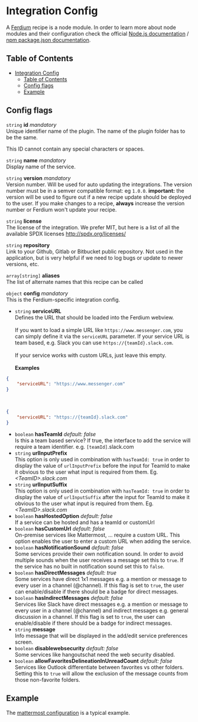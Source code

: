 # Integration Config

A [Ferdium](https://ferdium.org) recipe is a node module. In order to learn more about node modules and their configuration check the official [Node.js documentation](https://nodejs.org/api/modules.html) / [npm package.json documentation](https://docs.npmjs.com/files/package.json).

## Table of Contents

- [Integration Config](#integration-config)
  - [Table of Contents](#table-of-contents)
  - [Config flags](#config-flags)
  - [Example](#example)

## Config flags

`string` **id** _mandatory_<br />
Unique identifier name of the plugin. The name of the plugin folder has to be the same.

This ID cannot contain any special characters or spaces.

`string` **name** _mandatory_<br />
Display name of the service.

`string` **version** _mandatory_<br />
Version number. Will be used for auto updating the integrations. The version number must be in a semver compatible format: eg `1.0.0`.
**important:** the version will be used to figure out if a new recipe update should be deployed to the user. If you make changes to a recipe, **always** increase the version number or Ferdium won't update your recipe.

`string` **license**<br />
The license of the integration. We prefer MIT, but here is a list of all the available SPDX licenses http://spdx.org/licenses/

`string` **repository**<br />
Link to your Github, Gitlab or Bitbucket public repository. Not used in the application, but is very helpful if we need to log bugs or update to newer versions, etc.

`array[string]` **aliases**<br />
The list of alternate names that this recipe can be called

`object` **config** _mandatory_<br />
This is the Ferdium-specific integration config.

* `string` **serviceURL**<br/>
Defines the URL that should be loaded into the Ferdium webview.
<br /><br />
If you want to load a simple URL like `https://www.messenger.com`, you can simply define it via the `serviceURL` parameter. If your service URL is team based, e.g. Slack you can use `https://{teamId}.slack.com`.
<br /><br />
If your service works with custom URLs, just leave this empty.
<br /><br />
**Examples**

```json
{
    "serviceURL": "https://www.messenger.com"
}
```

<br />

```json
{
    "serviceURL": "https://{teamId}.slack.com"
}
```

* `boolean` **hasTeamId** _default: false_<br />
Is this a team based service? If true, the interface to add the service will require a team identifier. e.g. `[teamId]`.slack.com
* `string` **urlInputPrefix**<br />
This option is only used in combination with `hasTeamId: true` in order to display the value of `urlInputPrefix` before the input for TeamId to make it obvious to the user what input is required from them. Eg. _&lt;TeamID&gt;.slack.com_
* `string` **urlInputSuffix**<br />
This option is only used in combination with `hasTeamId: true` in order to display the value of `urlInputSuffix` after the input for TeamId to make it obvious to the user what input is required from them. Eg. _&lt;TeamID&gt;.slack.com_
* `boolean` **hasHostedOption** _default: false_<br />
If a service can be hosted and has a teamId or customUrl
* `boolean` **hasCustomUrl** _default: false_<br />
On-premise services like Mattermost, ... require a custom URL. This option enables the user to enter a custom URL when adding the service.
* `boolean` **hasNotificationSound** _default: false_<br />
Some services provide their own notification sound. In order to avoid multiple sounds when the user receives a message set this to `true`. If the service has no built in notification sound set this to `false`.
* `boolean` **hasDirectMessages** _default: true_<br />
Some services have direct 1x1 messages e.g. a mention or message to every user in a channel (@channel). If this flag is set to `true`, the user can enable/disable if there should be a badge for direct messages.
* `boolean` **hasIndirectMessages** _default: false_<br />
Services like Slack have direct messages e.g. a mention or message to every user in a channel (@channel) and indirect messages e.g. general discussion in a channel. If this flag is set to `true`, the user can enable/disable if there should be a badge for indirect messages.
* `string` **message**<br />
Info message that will be displayed in the add/edit service preferences screen.
* `boolean` **disablewebsecurity** _default: false_<br />
Some services like hangoutschat need the web security disabled.
* `boolean` **allowFavoritesDelineationInUnreadCount** _default: false_<br />
Services like Outlook differentiate between favorites vs other folders. Setting this to `true` will allow the exclusion of the message counts from those non-favorite folders.

## Example

The [mattermost configuration](https://github.com/ferdium/ferdium-recipes/blob/master/recipes/mattermost/package.json) is a typical example.
